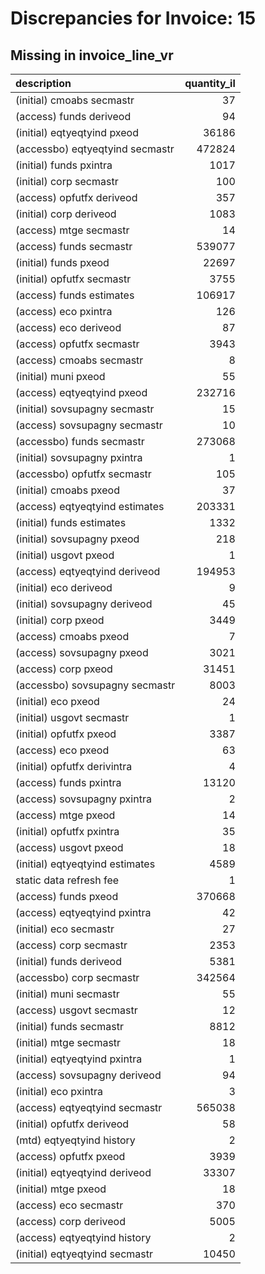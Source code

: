 # Discrepancies for Invoice: 15

## Missing in invoice_line_vr

| description                     |   quantity_il |
|:--------------------------------|--------------:|
| (initial) cmoabs secmastr       |            37 |
| (access) funds deriveod         |            94 |
| (initial) eqtyeqtyind pxeod     |         36186 |
| (accessbo) eqtyeqtyind secmastr |        472824 |
| (initial) funds pxintra         |          1017 |
| (initial) corp secmastr         |           100 |
| (access) opfutfx deriveod       |           357 |
| (initial) corp deriveod         |          1083 |
| (access) mtge secmastr          |            14 |
| (access) funds secmastr         |        539077 |
| (initial) funds pxeod           |         22697 |
| (initial) opfutfx secmastr      |          3755 |
| (access) funds estimates        |        106917 |
| (access) eco pxintra            |           126 |
| (access) eco deriveod           |            87 |
| (access) opfutfx secmastr       |          3943 |
| (access) cmoabs secmastr        |             8 |
| (initial) muni pxeod            |            55 |
| (access) eqtyeqtyind pxeod      |        232716 |
| (initial) sovsupagny secmastr   |            15 |
| (access) sovsupagny secmastr    |            10 |
| (accessbo) funds secmastr       |        273068 |
| (initial) sovsupagny pxintra    |             1 |
| (accessbo) opfutfx secmastr     |           105 |
| (initial) cmoabs pxeod          |            37 |
| (access) eqtyeqtyind estimates  |        203331 |
| (initial) funds estimates       |          1332 |
| (initial) sovsupagny pxeod      |           218 |
| (initial) usgovt pxeod          |             1 |
| (access) eqtyeqtyind deriveod   |        194953 |
| (initial) eco deriveod          |             9 |
| (initial) sovsupagny deriveod   |            45 |
| (initial) corp pxeod            |          3449 |
| (access) cmoabs pxeod           |             7 |
| (access) sovsupagny pxeod       |          3021 |
| (access) corp pxeod             |         31451 |
| (accessbo) sovsupagny secmastr  |          8003 |
| (initial) eco pxeod             |            24 |
| (initial) usgovt secmastr       |             1 |
| (initial) opfutfx pxeod         |          3387 |
| (access) eco pxeod              |            63 |
| (initial) opfutfx derivintra    |             4 |
| (access) funds pxintra          |         13120 |
| (access) sovsupagny pxintra     |             2 |
| (access) mtge pxeod             |            14 |
| (initial) opfutfx pxintra       |            35 |
| (access) usgovt pxeod           |            18 |
| (initial) eqtyeqtyind estimates |          4589 |
| static data refresh fee         |             1 |
| (access) funds pxeod            |        370668 |
| (access) eqtyeqtyind pxintra    |            42 |
| (initial) eco secmastr          |            27 |
| (access) corp secmastr          |          2353 |
| (initial) funds deriveod        |          5381 |
| (accessbo) corp secmastr        |        342564 |
| (initial) muni secmastr         |            55 |
| (access) usgovt secmastr        |            12 |
| (initial) funds secmastr        |          8812 |
| (initial) mtge secmastr         |            18 |
| (initial) eqtyeqtyind pxintra   |             1 |
| (access) sovsupagny deriveod    |            94 |
| (initial) eco pxintra           |             3 |
| (access) eqtyeqtyind secmastr   |        565038 |
| (initial) opfutfx deriveod      |            58 |
| (mtd) eqtyeqtyind history       |             2 |
| (access) opfutfx pxeod          |          3939 |
| (initial) eqtyeqtyind deriveod  |         33307 |
| (initial) mtge pxeod            |            18 |
| (access) eco secmastr           |           370 |
| (access) corp deriveod          |          5005 |
| (access) eqtyeqtyind history    |             2 |
| (initial) eqtyeqtyind secmastr  |         10450 |
